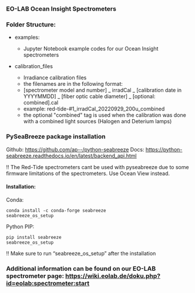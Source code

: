 
### EO-LAB Ocean Insight Spectrometers

### Folder Structure:
* examples:
  * Jupyter Notebook example codes for our Ocean Insight spectrometers 

* calibration_files
  * Irradiance calibration files
  * the filenames are in the following format:
  * [spectrometer model and number] _ irradCal _ [calibration date in YYYYMMDD] _ [fiber optic cable diameter] _ [optional: combined].cal
  * example: red-tide-#1_irradCal_20220929_200u_combined
  * the optional "combined" tag is used when the calibration was done with a combined light sources (Halogen and Deterium lamps)

### PySeaBreeze package installation
Github: https://github.com/ap--/python-seabreeze
Docs: https://python-seabreeze.readthedocs.io/en/latest/backend_api.html

!!  The Red-Tide spectrometers cant be used with pyseabreeze due to some firmware limitations of the spectrometers. Use Ocean View instead.

#### Installation:
Conda:

    conda install -c conda-forge seabreeze
    seabreeze_os_setup

Python PIP:

    pip install seabreeze
    seabreeze_os_setup

!! Make sure to run “seabreeze_os_setup” after the installation

### Additional information can be found on our EO-LAB spectrometer page: https://wiki.eolab.de/doku.php?id=eolab:spectrometer:start
